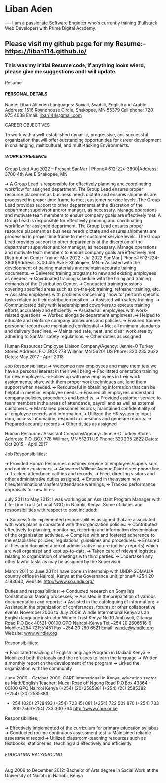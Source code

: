 # Liban Aden
--- I am a passionate Software Engineer who's currently training (Fullstack Web Developer) with Prime Digital Academy.
## Please visit my github page for my Resume:- https://liban114.github.io/
### This was my initial Resume code, if anything looks wierd, please give me suggestions and I will update.
Resume

#### PERSONAL DETAILS
 

Name: Liban Ali Aden
Languages: Somali, Swahili, English and Arabic.
Address: 1516 Roundhouse Circle, Shakopee, MN 55379
Cell phone: 720 975 4638
Email: liban144@gmail.com  

CAREER OBJECTIVES
	
To work with a well-established dynamic, progressive, and successful organization that will offer outstanding opportunities for career development in challenging, multicultural, and multi-tasking Environments. 

##### WORK EXPERIENCE 



Group Lead
Aug 2022 – Present
SanMar | Phone# 612-224-3800|Address: 3700 4th Ave E Shakopee, MN

➔	A Group Lead is responsible for effectively planning and coordinating workflow for assigned department. The Group Lead ensures proper resource placement as business needs dictate and ensures shipments are processed in proper time frame to meet customer service levels. The Group Lead provides support to other departments at the discretion of the department supervisor and/or manager, as necessary. Manage operations and motivate team members to ensure company goals are effectively met. A Group Lead is responsible for effectively planning and coordinating workflow for assigned department. The Group Lead ensures proper resource placement as business needs dictate and ensures shipments are processed in proper time frame to meet customer service levels. The Group Lead provides support to other departments at the discretion of the department supervisor and/or manager, as necessary. Manage operations and motivate team members to ensure company goals are effectively met
Distribution Center Trainer
Mar 2022 - Jul 2022 
SanMar | Phone# 612-224-3800|Address: 3700 4th Ave E Shakopee, MN
➔	Assisted with the development of training materials and maintain accurate training documents.
➔	 Delivered training programs to new and existing employees as needed.
➔	Coordinated training schedule with the hiring and training demands of the Distribution Center.
➔	 Conducted training sessions covering specified areas such as on-the-job training, refresher training, etc.
➔	Assisted employees with problems concerning "how to" perform specific tasks related to their distribution position.
➔	Assisted with safety training.
➔	Communicated daily with leadership and coworkers to execute training efforts accurately and efficiently.
➔	Assisted all employees with work-related questions.
➔	Worked alongside department employees. 
➔	Helped to educate and reinforce company procedures and policies.
➔	Ensured trainee personnel records are maintained confidential 
➔	Met all minimum standards and delivery deadlines.
➔	Maintained safe, neat, and clean work area by adhering to SanMar safety regulations.
➔	Other duties as assigned

Human Resources Employee Liaison 
Company/Agency: Jennie-O Turkey Stores
Address: P.O .BOX 778 Willmar, MN 56201 US
Phone: 320 235 2622
Dates: May 2017 - April 2018

Job Responsibilities:
➔	Welcomed new employees and make them feel we have a personal interest in their well being
➔	 Facilitated orientation training for new employees.
➔	Follow up with new employees in their work assignments, share with them proper work techniques and lend them support when needed.
➔	Resourceful in obtaining information that can be helpful in meeting employee needs.
➔	Ensured all employees understand company policies, procedures and benefits.
➔	Provided customer service to team members in the areas of attendance, payroll and as well as external customers.
➔	Maintained personnel records; maintained confidentiality of all employee records and information.
➔	Utilized the HR system to input data, access information, respond to questions and generate reports.
➔	Prepared accurate records
➔	Other duties as assigned

Human Resources Assistant 
Company/Agency: Jennie-O Turkey Stores
Address: P.O .BOX 778 Willmar, MN 56201 US
Phone: 320 235 2622
Dates: Oct 2015 - April 2017

Job Responsibilities:

➔	Provided Human Resources customer service to employees/supervisors and outside customers,
➔	Answered Willmar Avenue Plant direct phone line,
➔	Tracked attendance call-ins and records,
➔	Filed, directing visitors and other administrative duties assigned,
➔	Entered in the system new hires/termination/transfers/attendance warnings,
➔	Tracked performance appraisals for new hires

July 2011 to May 2012: I was working as an Assistant Program Manager with Life-Line Trust (a Local NGO) in Nairobi, Kenya. Some of duties and responsibilities with respect to post included:

➔	Successfully implemented responsibilities assigned that are associated with work plans in consistent with the organization policies.
➔	Contributed effectively to planning, monitoring, reporting and information dissemination of the organization activities.
➔	Complied with and fostered adherence to the established policies, regulations, guidelines and procedures.
➔	Ensured all files and documentation of administrative nature (activity reports) which are well organized and kept up-to-date.
➔	Taken care of relevant logistics relating to organization of meetings with third parties.
➔	Undertaken any other lawful tasks as may be assigned by the Supervisor.

March 2011 to June 2011: I have done an internship with UNDP-SOMALIA country office in Nairobi, Kenya at the Governance unit; phone# +254 20 4183640, website: http://www.so.undp.org/

Duties and responsibilities:
➔	Conducted research on Somalia’s Constitutional Making processes; 
➔	Assisted in the preparation of various documentation and reports; 
➔	Assisted in the cataloguing of information; 
➔	Assisted in the organization of conferences, forums or other collaborative events
November 2006 to July 2009: Windle International Kenya as an English language instructor
Windle Trust Kenya
No.10 Amboseli, Gitanga Road
P.O Box 40521-00100 GPO
Nairobi-Kenya
Tel:+254 20 2606516-9
Mobile:+254 721551451
Fax:+254 20 260 6521
Email: windle@windle.org
Website: www.windle.org

Responsibilities:

➔	Facilitated teaching of English language Program in  Dadaab Kenya 
➔	Mobilized both the locals and the refugees to learn the language
➔	Written a monthly report on the development of the program
➔	Linked the organization with the community

June 2006 – October 2006: CARE international in Kenya, education sector as Math/English Teacher; 
Mucai Road off Ngong Road
P.O Box 43864 - 00100 GPO
Nairobi Kenya
 (+254) (20) 2585381 (+254) (20) 2585382 (+254) (20) 2585383
 + 254 (020) 2728493
 (+254) 723 151 081 (+254) 722 509 870 (+254) 733 300 756 (+254) 733 300 764
http://www.care.or.ke

Responsibilities;

➔	Effectively implemented of the curriculum for primary education syllabus
➔	Conducted routine continuous assessment test
➔	Maintained reliable assessment record
➔	Utilized classroom-teaching resources such as textbooks, stationeries, teaching aid effectively and efficiently.

###### EDUCATION BACKGROUND 

Aug 2009 to December 2012:  Bachelor of Arts degree in Social Work at the University of Nairobi in Nairobi, Kenya 
  

